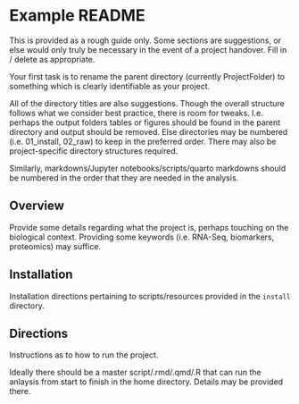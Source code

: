 # Example README

This is provided as a rough guide only. Some sections are suggestions, or else would only truly be necessary in the event of a project handover. Fill in / delete as appropriate.

Your first task is to rename the parent directory (currently ProjectFolder) to something which is clearly identifiable as your project.

All of the directory titles are also suggestions. Though the overall structure follows what we consider best practice, there is room for tweaks. I.e. perhaps the output folders tables or figures should be found in the parent directory and output should be removed. Else directories may be numbered (i.e. 01_install, 02_raw) to keep in the preferred order. There may also be project-specific directory structures required. 

Similarly, markdowns/Jupyter notebooks/scripts/quarto markdowns should be numbered in the order that they are needed in the analysis.

## Overview

Provide some details regarding what the project is, perhaps touching on the biological context. Providing some keywords (i.e. RNA-Seq, biomarkers, proteomics) may suffice.

## Installation

Installation directions pertaining to scripts/resources provided in the `install` directory.

## Directions

Instructions as to how to run the project.

Ideally there should be a master script/.rmd/.qmd/.R that can run the anlaysis from start to finish in the home directory. Details may be provided there.

